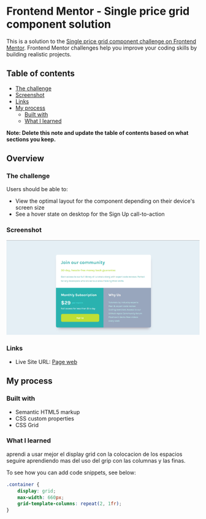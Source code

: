 # Frontend Mentor - Single price grid component solution

This is a solution to the [Single price grid component challenge on Frontend Mentor](https://www.frontendmentor.io/challenges/single-price-grid-component-5ce41129d0ff452fec5abbbc). Frontend Mentor challenges help you improve your coding skills by building realistic projects. 

## Table of contents
  - [The challenge](#the-challenge)
  - [Screenshot](#screenshot)
  - [Links](#links)
- [My process](#my-process)
  - [Built with](#built-with)
  - [What I learned](#what-i-learned)

**Note: Delete this note and update the table of contents based on what sections you keep.**

## Overview

### The challenge

Users should be able to:

- View the optimal layout for the component depending on their device's screen size
- See a hover state on desktop for the Sign Up call-to-action

### Screenshot

![page web screenshot](./screenshot23.jpg)

### Links

- Live Site URL: [Page web](https://jazzy-kitten-04b942.netlify.app/)

## My process

### Built with

- Semantic HTML5 markup
- CSS custom properties
- CSS Grid

### What I learned

aprendi a usar mejor el display grid con la colocacion de los espacios
seguire aprendiendo mas del uso del grip con las columnas y las finas.

To see how you can add code snippets, see below:

```css
.container {
    display: grid;
    max-width: 660px;
    grid-template-columns: repeat(2, 1fr);
}
```